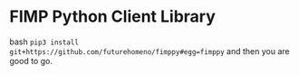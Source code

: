 FIMP Python Client Library
===========================

bash `pip3 install git+https://github.com/futurehomeno/fimppy#egg=fimppy` and then you are good to go.
